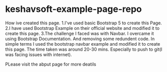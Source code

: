 # keshavsoft-example-page-repo
How ive created this page.
1.I've used basic Bootstrap 5 to create this Page.
2.I have used Bootstrap Example on their official website and modified it to create this page.
3.The challenge I faced was with Navbar. I overcame it using Bootstrap Documentation. And removing some redundent code.
      In simple terms I used the bootstrap navbar example and modified it to create this page. 
      The time taken was around 20-30 mins. Especially to push to git(I was facing issues with internet).


PLease visit the abput page for more deatils
